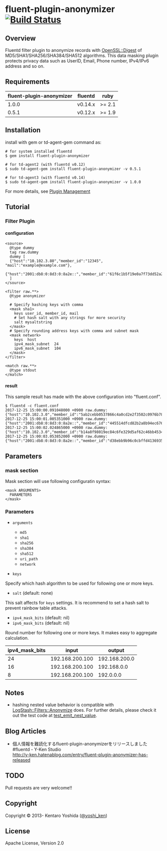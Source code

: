 # fluent-plugin-anonymizer [![Build Status](https://travis-ci.org/y-ken/fluent-plugin-anonymizer.png?branch=master)](https://travis-ci.org/y-ken/fluent-plugin-anonymizer)

## Overview

Fluentd filter plugin to anonymize records with [OpenSSL::Digest](https://docs.ruby-lang.org/ja/latest/class/OpenSSL=3a=3aDigest.html) of MD5/SHA1/SHA256/SHA384/SHA512 algorithms. This data masking plugin protects privacy data such as UserID, Email, Phone number, IPv4/IPv6 address and so on.

## Requirements

| fluent-plugin-anonymizer | fluentd    | ruby   |
|--------------------|------------|--------|
|  1.0.0            | v0.14.x | >= 2.1 |
|  0.5.1            | v0.12.x | >= 1.9 |


## Installation

install with gem or td-agent-gem command as:

`````
# for system installed fluentd
$ gem install fluent-plugin-anonymizer

# for td-agent2 (with fluentd v0.12)
$ sudo td-agent-gem install fluent-plugin-anonymizer -v 0.5.1

# for td-agent3 (with fluentd v0.14)
$ sudo td-agent-gem install fluent-plugin-anonymizer -v 1.0.0
`````

For more details, see [Plugin Management](https://docs.fluentd.org/v0.14/articles/plugin-management)

## Tutorial

### Filter Plugin

#### configuration

```text
<source>
  @type dummy
  tag raw.dummy
  dummy [
  {"host":"10.102.3.80","member_id":"12345", "mail":"example@example.com"},
  {"host":"2001:db8:0:8d3:0:8a2e::","member_id":"61f6c1b5f19e0a7f73dd52a23534085bf01f2c67","mail":"eeb890d74b8c1c4cd1e35a3ea62166e0b770f4f4"}
  ]
</source>

<filter raw.**>
  @type anonymizer

  # Specify hashing keys with comma
  <mask sha1>
    keys user_id, member_id, mail
    # Set hash salt with any strings for more security
    salt mysaltstring
  </mask>
  # Specify rounding address keys with comma and subnet mask
  <mask network>
    keys  host
    ipv4_mask_subnet  24
    ipv6_mask_subnet  104
  </mask>
</filter>

<match raw.**>
  @type stdout
</match>
 ```

#### result

This sample result has made with the above configuration into "fluent.conf".

```text
$ fluentd -c fluent.conf
2017-12-25 15:00:00.091048000 +0900 raw.dummy: {"host":"10.102.3.0","member_id":"5ab2cebb0537866c4a0cd2e2f3502c0976b788da","mail":"7e9d6dbefa72d56056c8c740b34b5c0bbfec8d87"}
2017-12-25 15:00:01.005351000 +0900 raw.dummy: {"host":"2001:db8:0:8d3:0:8a2e::","member_id":"445514dfcd82b2a8b94ec6763afa6e349e78c5f8","mail":"54608576c8d815a4ffd595a3c1fe72751ed04424"}
2017-12-25 15:00:02.024865000 +0900 raw.dummy: {"host":"10.102.3.0","member_id":"b14a8f98019ec84c6fe329d5af62c46bb45348f8","mail":"723da8084da3438d9287b44e5a714b70e10a9755"}
2017-12-25 15:00:03.053852000 +0900 raw.dummy: {"host":"2001:db8:0:8d3:0:8a2e::","member_id":"d38ebb9b96c0cbffd4136935c7f6fe9dd05980cd","mail":"b6f9d777831cbecfd2ea806f5f62f79a275bbb82"}
```

## Parameters

### mask section

Mask section will use following configuratin syntax:

```aconf
<mask ARGUMENTS>
  PARAMETERS
</mask>
```

### Parameters

* `arguments`
  * `md5`
  * `sha1`
  * `sha256`
  * `sha384`
  * `sha512`
  * `uri_path`
  * `network`

* `keys`

Specify which hash algorithm to be used for following one or more keys.

* `salt` (default: none)

This salt affects for `keys` settings.
It is recommend to set a hash salt to prevent rainbow table attacks.


* `ipv4_mask_bits` (default: nil)
* `ipv6_mask_bits` (default: nil)

Round number for following one or more keys. It makes easy to aggregate calculation.

| ipv4_mask_bits   |      input      |    output     |
|------------------|-----------------|---------------|
|               24 | 192.168.200.100 | 192.168.200.0 |
|               16 | 192.168.200.100 | 192.168.0.0   |
|                8 | 192.168.200.100 | 192.0.0.0     |


## Notes

* hashing nested value behavior is compatible with [LogStash::Filters::Anonymize](https://github.com/logstash/logstash/blob/master/lib/logstash/filters/anonymize.rb) does. For further details, please check it out the test code at [test_emit_nest_value](https://github.com/y-ken/fluent-plugin-anonymizer/blob/master/test/plugin/test_filter_anonymizer.rb#L231).

## Blog Articles

* 個人情報を難読化するfluent-plugin-anonymizerをリリースしました #fluentd - Y-Ken Studio  
http://y-ken.hatenablog.com/entry/fluent-plugin-anonymizer-has-released

## TODO

Pull requests are very welcome!!

## Copyright

Copyright © 2013- Kentaro Yoshida ([@yoshi_ken](https://twitter.com/yoshi_ken))

## License

Apache License, Version 2.0
